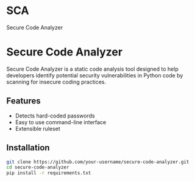 # SCA
Secure Code Analyzer
# Secure Code Analyzer

Secure Code Analyzer is a static code analysis tool designed to help developers identify potential security vulnerabilities in Python code by scanning for insecure coding practices.

## Features

- Detects hard-coded passwords
- Easy to use command-line interface
- Extensible ruleset

## Installation

```bash
git clone https://github.com/your-username/secure-code-analyzer.git
cd secure-code-analyzer
pip install -r requirements.txt

